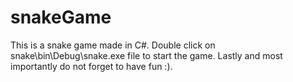 # snakeGame
This is a snake game made in C#. 
Double click on snake\bin\Debug\snake.exe file to start the game.
Lastly and most importantly do not forget to have fun :).
